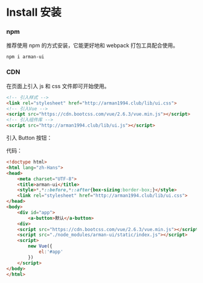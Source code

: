 # Install 安装
### npm
推荐使用 npm 的方式安装，它能更好地和 webpack 打包工具配合使用。
```
npm i arman-ui
```
### CDN
在页面上引入 js 和 css 文件即可开始使用。
```html
<!-- 引入样式 -->
<link rel="stylesheet" href="http://arman1994.club/lib/ui.css">
<!-- 引入Vue -->
<script src="https://cdn.bootcss.com/vue/2.6.3/vue.min.js"></script>
<!-- 引入组件库 -->
<script src="http://arman1994.club/lib/ui.js"></script>
```
引入 Button 按钮：

<ClientOnly>
<AButton/>
</ClientOnly>

代码：
```html
<!doctype html>
<html lang="zh-Hans">
<head>
    <meta charset="UTF-8">
    <title>arman-ui</title>
    <style>*,*::before,*::after{box-sizing:border-box;}</style>
    <link rel="stylesheet" href="http://arman1994.club/lib/ui.css">
</head>
<body>
    <div id="app">
        <a-button>默认</a-button>
    <div>
    <script src="https://cdn.bootcss.com/vue/2.6.3/vue.min.js"></script>
    <script src="./node_modules/arman-ui/static/index.js"></script>
    <script>
        new Vue({
            el:'#app'
        })
    </script>
</body>
</html>
```